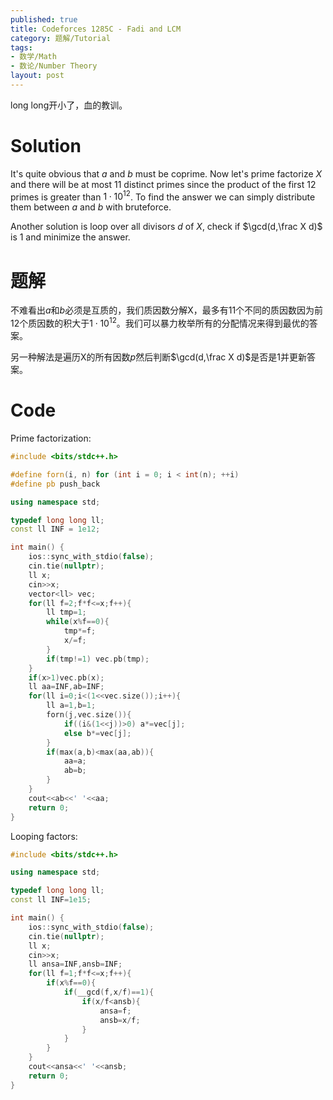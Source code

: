 ```yaml
---
published: true
title: Codeforces 1285C - Fadi and LCM
category: 题解/Tutorial
tags: 
- 数学/Math
- 数论/Number Theory
layout: post
---
```

long long开小了，血的教训。
<!-- more -->
# Solution

It's quite obvious that $a$ and $b$ must be coprime. Now let's prime factorize $X$ and there will be at most 11 distinct primes since the product of the first 12 primes is greater than $1\cdot 10^{12}$. To find the answer we can simply distribute them between $a$ and $b$ with bruteforce.

Another solution is loop over all divisors $d$ of $X$, check if $\gcd(d,\frac X d)$ is 1 and minimize the answer.

# 题解

不难看出$a$和$b$必须是互质的，我们质因数分解X，最多有11个不同的质因数因为前12个质因数的积大于$1\cdot 10^{12}$。我们可以暴力枚举所有的分配情况来得到最优的答案。

另一种解法是遍历X的所有因数$p$然后判断$\gcd(d,\frac X d)$是否是1并更新答案。

# Code

Prime factorization:
```cpp
#include <bits/stdc++.h>

#define forn(i, n) for (int i = 0; i < int(n); ++i)
#define pb push_back

using namespace std;

typedef long long ll;
const ll INF = 1e12;

int main() {
    ios::sync_with_stdio(false);
    cin.tie(nullptr);
	ll x;
    cin>>x;
    vector<ll> vec;
    for(ll f=2;f*f<=x;f++){
        ll tmp=1;
        while(x%f==0){
            tmp*=f;
            x/=f;
        }
        if(tmp!=1) vec.pb(tmp);
    }
    if(x>1)vec.pb(x);
    ll aa=INF,ab=INF;
    for(ll i=0;i<(1<<vec.size());i++){
        ll a=1,b=1;
        forn(j,vec.size()){
            if((i&(1<<j))>0) a*=vec[j];
            else b*=vec[j];
        }
        if(max(a,b)<max(aa,ab)){
            aa=a;
            ab=b;
        }
    }
    cout<<ab<<' '<<aa;
    return 0;
}
```

Looping factors:

```cpp
#include <bits/stdc++.h>

using namespace std;

typedef long long ll;
const ll INF=1e15;

int main() {
    ios::sync_with_stdio(false);
    cin.tie(nullptr);
	ll x;
    cin>>x;
    ll ansa=INF,ansb=INF;
    for(ll f=1;f*f<=x;f++){
        if(x%f==0){
            if(__gcd(f,x/f)==1){
                if(x/f<ansb){
                    ansa=f;
                    ansb=x/f;
                }
            }
        }
    }
    cout<<ansa<<' '<<ansb;
    return 0;
}
```